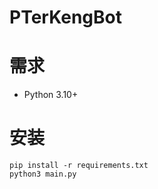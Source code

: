 # PTerKengBot
# 需求
- Python 3.10+

# 安装
```shell
pip install -r requirements.txt
python3 main.py
```